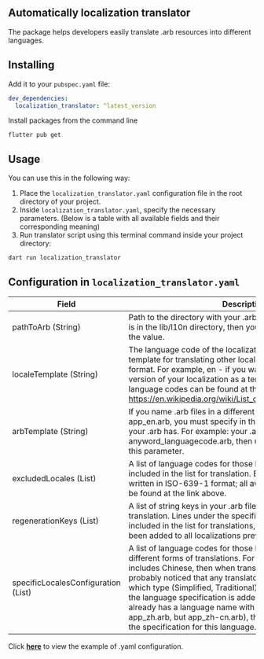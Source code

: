 ## Automatically localization translator
The package helps developers easily translate .arb resources into different languages.

## Installing
Add it to your `pubspec.yaml` file:
```yml
dev_dependencies:
  localization_translator: ^latest_version
```
Install packages from the command line
```
flutter pub get
```
## Usage

You can use this in the following way:

1. Place the `localization_translator.yaml` configuration file in the root directory of your project.
2. Inside `localization_translator.yaml`, specify the necessary parameters. (Below is a table with all available fields and their corresponding meaning)
3. Run translator script using this terminal command inside your project directory:
```
dart run localization_translator
```

## Configuration in `localization_translator.yaml`

| Field                                       | Description                                                                                                                                                                                                                                                                                                                                                                                                                                                                                                                   |
|---------------------------------------------|-------------------------------------------------------------------------------------------------------------------------------------------------------------------------------------------------------------------------------------------------------------------------------------------------------------------------------------------------------------------------------------------------------------------------------------------------------------------------------------------------------------------------------|
| pathToArb (String)                          | Path to the directory with your .arb files. Example: if your .arb is in the lib/l10n directory, then you should specify lib/l10n as the value.                                                                                                                                                                                                                                                                                                                                                                                |
| localeTemplate (String)                     | The language code of the localization, which will be used as a template for translating other localizations, is in ISO-639-1 format. For example, en - if you want to use the English version of your localization as a template. All existing language codes can be found at the following link: https://en.wikipedia.org/wiki/List_of_ISO_639_language_codes                                                                                                                                                                |
| arbTemplate (String)                        | If you name .arb files in a different way than the usual app_en.arb, you must specify in this parameter what prefix your .arb has. For example: your .arb names are anyword_languagecode.arb, then use anyword as the value of this parameter.                                                                                                                                                                                                                                                                                |
| excludedLocales (List<String>)              | A list of language codes for those localizations that will not be included in the list for translation. Each Language code is written in ISO-639-1 format; all available language codes can be found at the link above.                                                                                                                                                                                                                                                                                                       |
| regenerationKeys (List<String>)             | A list of string keys in your .arb file, used as a template for translation. Lines under the specified keys will also be included in the list for translations, even if they have already been added to all localizations previously.                                                                                                                                                                                                                                                                                         |
| specificLocalesConfiguration (List<String>) | A list of language codes for those languages that have different forms of translations. For example: if your project includes Chinese, then when translating such strings you probably noticed that any translator prompts you to select which type (Simplified, Traditional) is needed. For such cases, the language specification is added. Note: if your .arb file already has a language name with a specification (not app_zh.arb, but app_zh-cn.arb), then there is no need to add the specification for this language. |

Click [**here**]([https://github.com/](https://github.com/tokyolem/localization_translator/blob/main/example/localization_translator.yaml)https://github.com/tokyolem/localization_translator/blob/main/example/localization_translator.yaml) to view the example of .yaml configuration.
